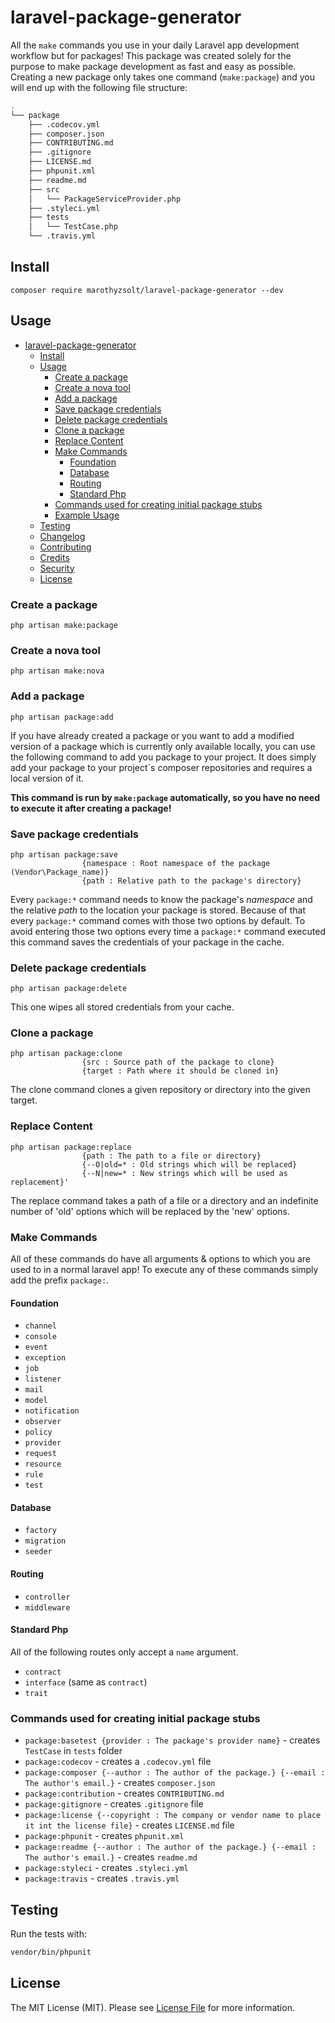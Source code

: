 # laravel-package-generator

All the `make` commands you use in your daily Laravel app development workflow but for packages! This package was created solely for the purpose to make package development as fast and easy as possible. Creating a new package only takes one command (`make:package`) and you will end up with the following file structure:

```bash
.
└── package
    ├── .codecov.yml
    ├── composer.json
    ├── CONTRIBUTING.md
    ├── .gitignore
    ├── LICENSE.md
    ├── phpunit.xml
    ├── readme.md
    ├── src
    │   └── PackageServiceProvider.php
    ├── .styleci.yml
    ├── tests
    │   └── TestCase.php
    └── .travis.yml
```

## Install
`composer require marothyzsolt/laravel-package-generator --dev`

## Usage
- [laravel-package-generator](#laravel-package-generator)
  - [Install](#install)
  - [Usage](#usage)
    - [Create a package](#create-a-package)
    - [Create a nova tool](#create-a-nova-tool)
    - [Add a package](#add-a-package)
    - [Save package credentials](#save-package-credentials)
    - [Delete package credentials](#delete-package-credentials)
    - [Clone a package](#clone-a-package)
    - [Replace Content](#replace-content)
    - [Make Commands](#make-commands)
      - [Foundation](#foundation)
      - [Database](#database)
      - [Routing](#routing)
      - [Standard Php](#standard-php)
    - [Commands used for creating initial package stubs](#commands-used-for-creating-initial-package-stubs)
    - [Example Usage](#example-usage)
  - [Testing](#testing)
  - [Changelog](#changelog)
  - [Contributing](#contributing)
  - [Credits](#credits)
  - [Security](#security)
  - [License](#license)

<a name="internals-create"/>

### Create a package
```
php artisan make:package
```

<a name="internals-nova"/>

### Create a nova tool
```
php artisan make:nova
```

<a name="internals-add"/>

### Add a package
```
php artisan package:add
```
If you have already created a package or you want to add a modified version of a package which is currently only available locally, you can use the following command to add you package to your project. It does simply add your package to your project`s composer repositories and requires a local version of it.

**This command is run by `make:package` automatically, so you have no need to execute it after creating a package!**

<a name="internals-save"/>

### Save package credentials
```
php artisan package:save
				{namespace : Root namespace of the package (Vendor\Package_name)}
				{path : Relative path to the package's directory}
```
Every `package:*` command needs to know the package's *namespace* and the relative *path* to the location your package is stored. Because of that every `package:*` command comes with those two options by default. To avoid entering those two options every time a `package:*` command executed this command saves the credentials of your package in the cache.

<a name="internals-delete"/>

### Delete package credentials
```
php artisan package:delete
```
This one wipes all stored credentials from your cache.

<a name="internals-clone"/>

### Clone a package
```
php artisan package:clone
                {src : Source path of the package to clone}
                {target : Path where it should be cloned in}
```
The clone command clones a given repository or directory into the given target.

<a name="internals-replace"/>

### Replace Content
```
php artisan package:replace 
                {path : The path to a file or directory}
                {--O|old=* : Old strings which will be replaced}
                {--N|new=* : New strings which will be used as replacement}'
```
The replace command takes a path of a file or a directory and an indefinite number of 'old' options which will be replaced by the 'new' options.


<a name="make-commands"/>

### Make Commands
All of these commands do have all arguments & options to which you are used to in a normal laravel app! To execute any of these commands simply add the prefix `package:`.

<a name="make-commands-foundation"/>

#### Foundation
- `channel`
- `console`
- `event`
- `exception`
- `job`
- `listener`
- `mail`
- `model`
- `notification`
- `observer`
- `policy`
- `provider`
- `request`
- `resource`
- `rule`
- `test`

<a name="make-commands-database"/>

#### Database
- `factory`
- `migration`
- `seeder`

<a name="make-commands-routing"/>

#### Routing
- `controller`
- `middleware`

<a name="make-standards">

#### Standard Php
All of the following routes only accept a `name` argument.

- `contract`
- `interface` (same as `contract`)
- `trait`

<a name="internals-stubs"/>

### Commands used for creating initial package stubs
- `package:basetest {provider : The package's provider name}` - creates `TestCase` in `tests` folder
- `package:codecov` - creates a `.codecov.yml` file
- `package:composer {--author : The author of the package.} {--email : The author's email.}` - creates `composer.json`
- `package:contribution` - creates `CONTRIBUTING.md`
- `package:gitignore` - creates `.gitignore` file
- `package:license {--copyright : The company or vendor name to place it int the license file}` - creates `LICENSE.md` file
- `package:phpunit` - creates `phpunit.xml`
- `package:readme {--author : The author of the package.} {--email : The author's email.}` - creates `readme.md`
- `package:styleci` - creates `.styleci.yml`
- `package:travis` - creates `.travis.yml`

## Testing
Run the tests with:

``` bash
vendor/bin/phpunit
```

## License
The MIT License (MIT). Please see [License File](/LICENSE.md) for more information.
